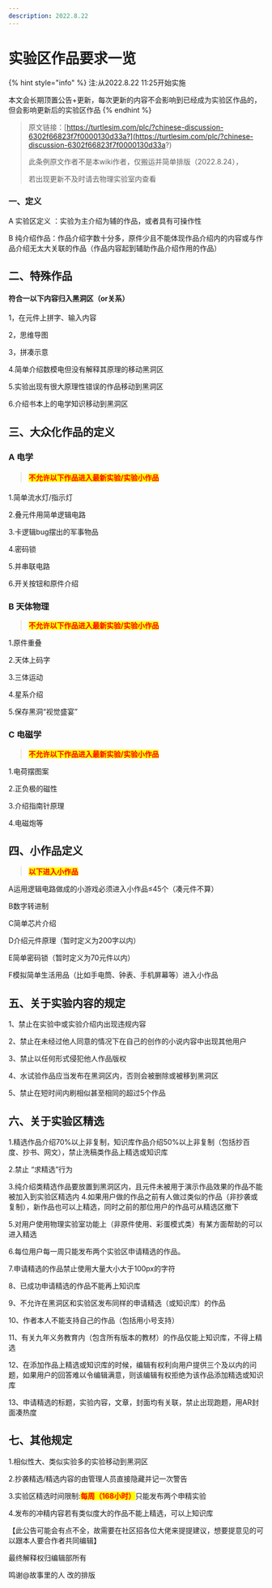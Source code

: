 ```yaml
---
description: 2022.8.22
---
```


# 实验区作品要求一览

{% hint style="info" %}
注:从2022.8.22 11:25开始实施&#x20;

本文会长期顶置公告+更新，每次更新的内容不会影响到已经成为实验区作品的，但会影响更新后的实验区作品&#x20;
{% endhint %}

> 原文链接：[https://turtlesim.com/plc/?chinese-discussion-6302f66823f7f0000130d33a?](https://turtlesim.com/plc/?chinese-discussion-6302f66823f7f0000130d33a?)
>
> 此条例原文作者不是本wiki作者，仅搬运并简单排版（2022.8.24），
>
> 若出现更新不及时请去物理实验室内查看

### 一、定义

A 实验区定义 ：实验为主介绍为辅的作品，或者具有可操作性&#x20;

B 纯介绍作品：作品介绍字数十分多，原件少且不能体现作品介绍内的内容或与作品介绍无太大关联的作品（作品内容起到辅助作品介绍作用的作品）&#x20;

## 二、特殊作品&#x20;

#### 符合一以下内容归入黑洞区（or关系）

1，在元件上拼字、输入内容&#x20;

2，思维导图&#x20;

3，拼凑示意&#x20;

4.简单介绍数模电但没有解释其原理的移动黑洞区

5.实验出现有很大原理性错误的作品移动到黑洞区&#x20;

6.介绍书本上的电学知识移动到黑洞区&#x20;

## 三、大众化作品的定义

### A 电学&#x20;

> #### <mark style="color:red;">不允许以下作品进入最新实验/实验小作品</mark>&#x20;

1.简单流水灯/指示灯&#x20;

2.叠元件用简单逻辑电路&#x20;

3.卡逻辑bug摆出的军事物品&#x20;

4.密码锁&#x20;

5.并串联电路&#x20;

6.开关按钮和原件介绍

### B 天体物理&#x20;

> <mark style="color:red;">**不允许以下作品进入最新实验/实验小作品**</mark>

1.原件重叠&#x20;

2.天体上码字&#x20;

3.三体运动&#x20;

4.星系介绍&#x20;

5.保存黑洞“视觉盛宴”

### C 电磁学&#x20;

> <mark style="color:red;">**不允许以下作品进入最新实验/实验小作品**</mark>

1.电荷摆图案&#x20;

2.正负极的磁性

3.介绍指南针原理&#x20;

4.电磁炮等

## 四、小作品定义&#x20;

> <mark style="color:red;">**以下进入小作品**</mark>

A运用逻辑电路做成的小游戏必须进入小作品≤45个（凑元件不算）&#x20;

B数字转进制

C简单芯片介绍&#x20;

D介绍元件原理（暂时定义为200字以内）&#x20;

E简单密码锁（暂时定义为70元件以内）&#x20;

F模拟简单生活用品（比如手电筒、钟表、手机屏幕等）进入小作品&#x20;

## 五、关于实验内容的规定

1、禁止在实验中或实验介绍内出现违规内容&#x20;

2、禁止在未经过他人同意的情况下在自己的创作的小说内容中出现其他用户

3、禁止以任何形式侵犯他人作品版权&#x20;

4、水试验作品应当发布在黑洞区内，否则会被删除或被移到黑洞区&#x20;

5、禁止在短时间内刷相似甚至相同的超过5个作品

## 六、关于实验区精选

1.精选作品介绍70%以上非复制，知识库作品介绍50%以上非复制（包括抄百度、抄书、网文），禁止洗稿类作品上精选或知识库&#x20;

2.禁止 “求精选”行为&#x20;

3.纯介绍类精选作品要放置到黑洞区内，且元件未被用于演示作品效果的作品不能被加入到实验区精选内 4.如果用户做的作品之前有人做过类似的作品（非抄袭或复制），新作品也可以上精选，同时之前的那位用户的作品可从精选区撤下&#x20;

5.对用户使用物理实验室功能上（非原件使用、彩蛋模式类）有某方面帮助的可以进入精选&#x20;

6.每位用户每一周只能发布两个实验区申请精选的作品。&#x20;

7.申请精选的作品禁止使用大量大小大于100px的字符&#x20;

8、已成功申请精选的作品不能再上知识库&#x20;

9、不允许在黑洞区和实验区发布同样的申请精选（或知识库）的作品

10、作者本人不能支持自己的作品（包括用小号支持）

11、有关九年义务教育内（包含所有版本的教材）的作品仅能上知识库，不得上精选&#x20;

12、在添加作品上精选或知识库的时候，编辑有权利向用户提供三个及以内的问题，如果用户的回答难以令编辑满意，则该编辑有权拒绝为该作品添加精选或知识库&#x20;

13、申请精选的标题，实验内容，文章，封面均有关联，禁止出现跑题，用AR封面凑热度

## 七、其他规定&#x20;

1.相似性大、类似实验多的实验移动到黑洞区&#x20;

2.抄袭精选/精选内容的由管理人员直接隐藏并记一次警告&#x20;

3.实验区精选时间限制:<mark style="color:red;">**每周（168小时）**</mark>只能发布两个申精实验&#x20;

4.发布的冲精内容若有类似度大的作品不能上精选，可以上知识库

【此公告可能会有点不全，故需要在社区招各位大佬来提提建议，想要提意见的可以跟本人要合作者共同编辑】

最终解释权归编辑部所有

鸣谢@故事里的人 改的排版
